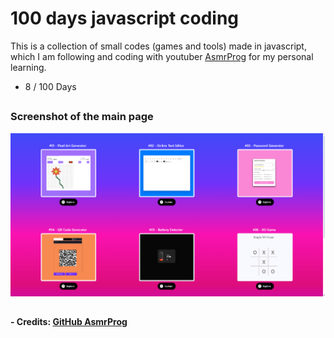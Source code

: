 # 100 days javascript coding

This is a collection of small codes (games and tools) made in javascript, which I am following and coding with youtuber [AsmrProg](https://www.youtube.com/@AsmrProg) for my personal learning.

* 8 / 100 Days

##

### Screenshot of the main page

![screenshot](img/main-page.png)

##

#### - Credits: [GitHub AsmrProg](https://github.com/AsmrProg-YT/)